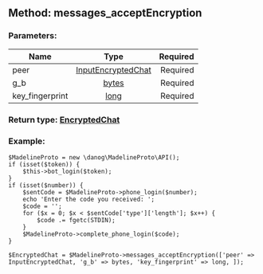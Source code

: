 ## Method: messages\_acceptEncryption  

### Parameters:

| Name     |    Type       | Required |
|----------|:-------------:|---------:|
|peer|[InputEncryptedChat](../types/InputEncryptedChat.md) | Required|
|g\_b|[bytes](../types/bytes.md) | Required|
|key\_fingerprint|[long](../types/long.md) | Required|


### Return type: [EncryptedChat](../types/EncryptedChat.md)

### Example:


```
$MadelineProto = new \danog\MadelineProto\API();
if (isset($token)) {
    $this->bot_login($token);
}
if (isset($number)) {
    $sentCode = $MadelineProto->phone_login($number);
    echo 'Enter the code you received: ';
    $code = '';
    for ($x = 0; $x < $sentCode['type']['length']; $x++) {
        $code .= fgetc(STDIN);
    }
    $MadelineProto->complete_phone_login($code);
}

$EncryptedChat = $MadelineProto->messages_acceptEncryption(['peer' => InputEncryptedChat, 'g_b' => bytes, 'key_fingerprint' => long, ]);
```